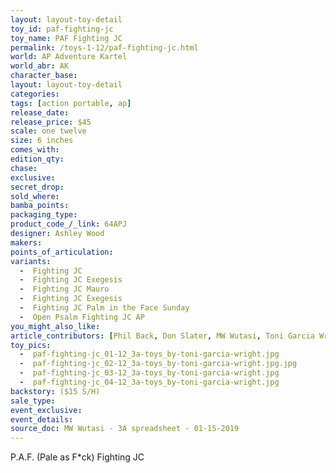 ```yaml
---
layout: layout-toy-detail 
toy_id: paf-fighting-jc
toy_name: PAF Fighting JC
permalink: /toys-1-12/paf-fighting-jc.html
world: AP Adventure Kartel
world_abr: AK
character_base: 
layout: layout-toy-detail
categories: 
tags: [action portable, ap] 
release_date: 
release_price: $45 
scale: one twelve
size: 6 inches
comes_with: 
edition_qty: 
chase: 
exclusive: 
secret_drop: 
sold_where: 
bamba_points: 
packaging_type: 
product_code_/_link: 64APJ
designer: Ashley Wood
makers: 
points_of_articulation: 
variants: 
  -  Fighting JC
  -  Fighting JC Exegesis
  -  Fighting JC Mauro
  -  Fighting JC Exegesis
  -  Fighting JC Palm in the Face Sunday
  -  Open Psalm Fighting JC AP
you_might_also_like: 
article_contributors: [Phil Back, Don Slater, MW Wutasi, Toni Garcia Wright]
toy_pics: 
  -  paf-fighting-jc_01-12_3a-toys_by-toni-garcia-wright.jpg
  -  paf-fighting-jc_02-12_3a-toys_by-toni-garcia-wright.jpg.jpg
  -  paf-fighting-jc_03-12_3a-toys_by-toni-garcia-wright.jpg
  -  paf-fighting-jc_04-12_3a-toys_by-toni-garcia-wright.jpg
backstory: ($15 S/H)
sale_type: 
event_exclusive: 
event_details: 
source_doc: MW Wutasi - 3A spreadsheet - 01-15-2019
---
```

P.A.F. (Pale as F*ck) Fighting JC